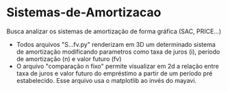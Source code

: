 # Sistemas-de-Amortizacao
Busca analizar os sistemas de amortização de forma gráfica (SAC, PRICE...)

- Todos arquivos "S...fv.py" renderizam em 3D um determinado sistema de amortização modificando parametros como taxa de juros (i), período de amortização (n) e valor futuro (fv)
- O arquivo "comparação n fixo" permite visualizar em 2d a relação entre taxa de juros e valor futuro do empréstimo a partir de um período pré estabelecido. Esse arquivo usa o matplotlib ao invés do mayavi.
